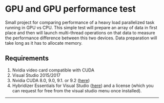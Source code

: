 # GPU and GPU performance test

Small project for comparing performance of a heavy load parallelized task running in GPU vs CPU.
This simple test will prepare an array of data in first place and then will launch multi-thread operations on that data to measure the performance difference between this two devices.
Data preparation will take long as it has to allocate memory.

## Requirements
1. Nvidia video card compatible with CUDA
2. Visual Studio 2015/2017
3. Nvidia CUDA 8.0, 9.0, 9.1. or 9.2 ([here](https://developer.nvidia.com/cuda-toolkit-archive))
4. Hybridizer Essentials for Visual Studio ([here](https://marketplace.visualstudio.com/items?itemName=altimesh.AltimeshHybridizerExtensionEssentials)) and a license (which you can request for free from the visual studio menu once installed).


- - - -